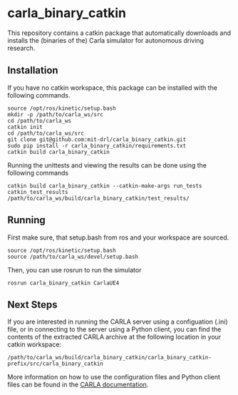 # carla_binary_catkin

This repository contains a catkin package that automatically downloads and installs the (binaries of the) Carla simulator for autonomous driving research.

## Installation

If you have no catkin workspace, this package can be installed with the following commands.

```shell
source /opt/ros/kinetic/setup.bash
mkdir -p /path/to/carla_ws/src
cd /path/to/carla_ws
catkin init
cd /path/to/carla_ws/src
git clone git@github.com:mit-drl/carla_binary_catkin.git
sudo pip install -r carla_binary_catkin/requirements.txt
catkin build carla_binary_catkin
```

Running the unittests and viewing the results can be done using the following commands

```shell
catkin build carla_binary_catkin --catkin-make-args run_tests
catkin_test_results /path/to/carla_ws/build/carla_binary_catkin/test_results/
```

## Running

First make sure, that setup.bash from ros and your workspace are sourced.

```shell
source /opt/ros/kinetic/setup.bash
source /path/to/carla_ws/devel/setup.bash
```

Then, you can use rosrun to run the simulator

```shell
rosrun carla_binary_catkin CarlaUE4
```

## Next Steps 

If you are interested in running the CARLA server using a configuation (.ini) file, or in connecting to the server using a Python client, you can find the contents of the extracted CARLA archive at the following location in your catkin workspace:

```shell
/path/to/carla_ws/build/carla_binary_catkin/carla_binary_catkin-prefix/src/carla_binary_catkin
```

More information on how to use the configuration files and Python client files can be found in the [CARLA documentation][doclink].

[doclink]: https://carla.readthedocs.io/en/latest/
